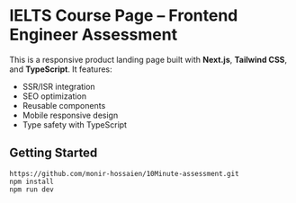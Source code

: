 # IELTS Course Page – Frontend Engineer Assessment

This is a responsive product landing page built with **Next.js**, **Tailwind CSS**, and **TypeScript**. It features:

- SSR/ISR integration
- SEO optimization
- Reusable components
- Mobile responsive design
- Type safety with TypeScript

## Getting Started

```
https://github.com/monir-hossaien/10Minute-assessment.git
npm install
npm run dev


